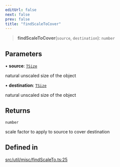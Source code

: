 ```yaml
---
editUrl: false
next: false
prev: false
title: "findScaleToCover"
---
```


> **findScaleToCover**(`source`, `destination`): `number`

## Parameters

• **source**: [`TSize`](/api/type-aliases/tsize/)

natural unscaled size of the object

• **destination**: [`TSize`](/api/type-aliases/tsize/)

natural unscaled size of the object

## Returns

`number`

scale factor to apply to source to cover destination

## Defined in

[src/util/misc/findScaleTo.ts:25](https://github.com/fabricjs/fabric.js/blob/c093e29e73123dafcfa091ff4d5e04e690bb796e/src/util/misc/findScaleTo.ts#L25)
